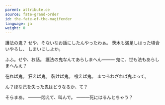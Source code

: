 ```yaml
---
parent: attribute.ce
source: fate-grand-order
id: the-fate-of-the-magifender
language: ja
weight: 0
---
```


護法の鬼？
せや、そないなお話にしたんやったわぁ。
茨木も満足しはった頃合いやろし、
しまいにしよか。

ふふ。せや、お話。
護法の鬼なんてあらしまへん―――
鬼に、世も法もあらしまへんえ？

在れば鬼。
狂えば鬼。
裂けば鬼。
喰えば鬼。
まつろわざれば鬼よって。

ん？ほな己を失った鬼はどうなるか、て？

そらまあ。
―――悶えて、叫んで。
―――死にはるんとちゃう？

